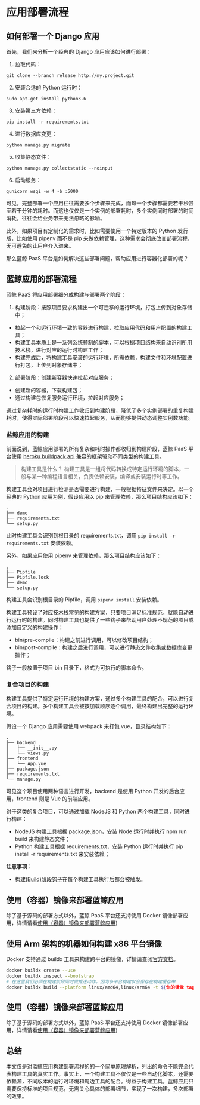 # 应用部署流程

## 如何部署一个 Django 应用

首先，我们来分析一个经典的 Django 应用应该如何进行部署：

1. 拉取代码：
```
git clone --branch release http://my.project.git
```

2. 安装合适的 Python 运行时：
```
sudo apt-get install python3.6
```

3. 安装第三方依赖：
```
pip install -r requirememts.txt
```

4. 进行数据库变更：
```
python manage.py migrate
```

5. 收集静态文件：
```
python manage.py collectstatic --noinput
```

6. 启动服务：
```
gunicorn wsgi -w 4 -b :5000
```

可见，完整部署一个应用往往需要多个步骤来完成，而每一个步骤都需要若干秒甚至若干分钟的耗时。而这也仅仅是一个实例的部署耗时，多个实例同时部署的时间消耗，往往会给业务带来无法忽略的影响。

此外，如果项目有定制化的需求时，比如需要使用一个特定版本的 Python 发行版，比如使用 pipenv 而不是 pip 来做依赖管理，这种需求会彻底改变部署流程，无可避免的让用户介入进来。

那么蓝鲸 PaaS 平台是如何解决这些部署问题，帮助应用进行容器化部署的呢？

## 蓝鲸应用的部署流程

蓝鲸 PaaS 将应用部署细分成构建与部署两个阶段：

1. 构建阶段：按照项目要求构建出一个可迁移的运行环境，打包上传到对象存储中；

- 拉起一个和运行环境一致的容器进行构建，拉取应用代码和用户配置的构建工具；
- 构建工具本质上是一系列系统预制的脚本，可以根据项目结构来自动识别所用技术栈，进行对应的运行时构建工作；
- 构建完成后，将构建工具安装的运行环境，所需依赖，构建文件和环境配置进行打包，上传到对象存储中；

2. 部署阶段：创建新容器快速拉起对应服务；

- 创建新的容器，下载构建包；
- 通过构建包恢复服务运行环境，拉起对应服务；

通过复杂耗时的运行时构建工作收归到构建阶段，降低了多个实例部署的重复构建耗时，使得实际部署阶段可以快速拉起服务，从而能够提供动态调整实例数功能。


### 蓝鲸应用的构建

前面说到，蓝鲸应用部署的所有复杂和耗时操作都收归到构建阶段，蓝鲸 PaaS 平台使用 [heroku buildpack api](https://devcenter.heroku.com/articles/buildpack-api) 兼容的框架驱动不同类型的构建工具。

> 构建工具是什么？ 构建工具是一组将代码转换成特定运行环境的脚本，一般与某一种编程语言相关，负责依赖安装，编译或安装运行时等工作。

构建工具会对项目进行检测是否需要进行构建，一般根据特征文件来决定。以一个经典的 Python 应用为例，假设应用以 pip 来管理依赖，那么项目结构应该如下：

```
.
├── demo
├── requirements.txt
└── setup.py
```

此时构建工具会识别到根目录的 requirements.txt，调用 `pip install -r requirements.txt` 安装依赖。

另外，如果应用使用 pipenv 来管理依赖，那么项目结构应该如下：

```
.
├── Pipfile
├── Pipfile.lock
├── demo
└── setup.py
```

构建工具会识别根目录的 Pipfile，调用 `pipenv install` 安装依赖。

构建工具预设了对应技术栈常见的构建方案，只要项目满足标准规范，就能自动进行运行时的构建。同时构建工具也提供了一些钩子来帮助用户处理不规范的项目或添加自定义的构建操作：

- bin/pre-compile：构建之前进行调用，可以修改项目结构；
- bin/post-compile：构建之后进行调用，可以进行静态文件收集或数据库变更操作；

钩子一般放置于项目 bin 目录下，格式为可执行的脚本命令。


### 复合项目的构建

构建工具提供了特定运行环境的构建方案，通过多个构建工具的配合，可以进行复合项目的构建。多个构建工具会被按加载顺序逐个调用，最终构建出完整的运行环境。

假设一个 Django 应用需要使用 webpack 来打包 vue，目录结构如下：

```
.
├── backend
│   ├── __init__.py
│   └── views.py
├── frontend
│   └── App.vue
├── package.json
├── requirements.txt
└── manage.py
```

可见这个项目使用两种语言进行开发，backend 是使用 Python 开发的后台应用，frontend 则是 Vue 的前端应用。

对于这类的复合项目，可以通过加载 NodeJS 和 Python 两个构建工具，同时进行构建：

- NodeJS 构建工具根据 package.json，安装 Node 运行时并执行 npm run build 来构建静态文件；
- Python 构建工具根据 requirements.txt，安装 Python 运行时并执行 pip install -r requirements.txt 来安装依赖；


**注意事项：**
- [构建(Build)阶段钩子](/topics/paas/build_hooks.md)在每个构建工具执行后都会被触发。

## 使用（容器）镜像来部署蓝鲸应用

除了基于源码的部署方式以外，蓝鲸 PaaS 平台还支持使用 Docker 镜像部署应用，详情请看[使用（容器）镜像来部署蓝鲸应用](/topics/paas/deploy_flow_image.md))

## 使用 Arm 架构的机器如何构建 x86 平台镜像

Docker 支持通过 buildx 工具来构建跨平台的镜像，详情请查阅[官方文档](https://docs.docker.com/desktop/multi-arch/#multi-arch-support-on-docker-desktop)。

```bash
docker buildx create --use
docker buildx inspect --bootstrap
# 在这里我们必须在构建阶段同时做推送动作，因为多平台构建仅会保存在构建缓存中
docker buildx build --platform linux/amd64,linux/arm64 -t ${你的镜像 tag} --push .
```


## 使用（容器）镜像来部署蓝鲸应用

除了基于源码的部署方式以外，蓝鲸 PaaS 平台还支持使用 Docker 镜像部署应用，详情请看[使用（容器）镜像来部署蓝鲸应用](./deploy_flow_image.md))

## 总结
本文仅是对蓝鲸应用构建部署流程的的一个简单原理解析，列出的命令不能完全代表构建工具的真实工作。事实上，一个构建工具不仅仅是一些自动化脚本，还需要依赖源，不同版本的运行时环境和周边工具的配合。得益于构建工具，蓝鲸应用只需要保持标准的项目规范，无需关心具体的部署细节，实现了一次构建，多次部署的效果。
